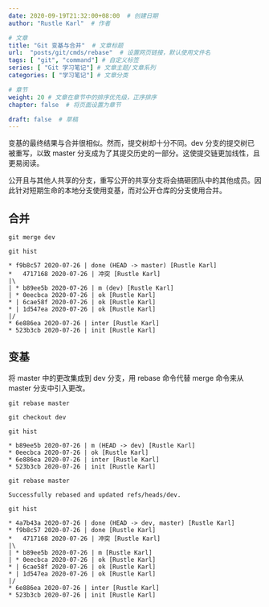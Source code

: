 ```yaml
---
date: 2020-09-19T21:32:00+08:00  # 创建日期
author: "Rustle Karl"  # 作者

# 文章
title: "Git 变基与合并"  # 文章标题
url:  "posts/git/cmds/rebase"  # 设置网页链接，默认使用文件名
tags: [ "git", "command"] # 自定义标签
series: [ "Git 学习笔记"] # 文章主题/文章系列
categories: [ "学习笔记"] # 文章分类

# 章节
weight: 20 # 文章在章节中的排序优先级，正序排序
chapter: false  # 将页面设置为章节

draft: false  # 草稿
---
```


变基的最终结果与合并很相似。然而，提交树却十分不同。dev 分支的提交树已被重写，以致 master 分支成为了其提交历史的一部分。这使提交链更加线性，且更易阅读。

公开且与其他人共享的分支，重写公开的共享分支将会搞砸团队中的其他成员。因此针对短期生命的本地分支使用变基，而对公开仓库的分支使用合并。

## 合并

`git merge dev`

```shell
git hist
```

```
* f9b8c57 2020-07-26 | done (HEAD -> master) [Rustle Karl]
*   4717168 2020-07-26 | 冲突 [Rustle Karl]
|\
| * b89ee5b 2020-07-26 | m (dev) [Rustle Karl]
| * 0eecbca 2020-07-26 | ok [Rustle Karl]
* | 6cae58f 2020-07-26 | ok [Rustle Karl]
* | 1d547ea 2020-07-26 | ok [Rustle Karl]
|/
* 6e886ea 2020-07-26 | inter [Rustle Karl]
* 523b3cb 2020-07-26 | init [Rustle Karl]
```

## 变基

将 master 中的更改集成到 dev 分支，用 rebase 命令代替 merge 命令来从 master 分支中引入更改。

`git rebase master`

```shell
git checkout dev
```

```shell
git hist
```

```
* b89ee5b 2020-07-26 | m (HEAD -> dev) [Rustle Karl]
* 0eecbca 2020-07-26 | ok [Rustle Karl]
* 6e886ea 2020-07-26 | inter [Rustle Karl]
* 523b3cb 2020-07-26 | init [Rustle Karl]
```

```shell
git rebase master
```

```
Successfully rebased and updated refs/heads/dev.
```

```shell
git hist
```

```
* 4a7b43a 2020-07-26 | done (HEAD -> dev, master) [Rustle Karl]
* f9b8c57 2020-07-26 | done [Rustle Karl]
*   4717168 2020-07-26 | 冲突 [Rustle Karl]
|\
| * b89ee5b 2020-07-26 | m [Rustle Karl]
| * 0eecbca 2020-07-26 | ok [Rustle Karl]
* | 6cae58f 2020-07-26 | ok [Rustle Karl]
* | 1d547ea 2020-07-26 | ok [Rustle Karl]
|/
* 6e886ea 2020-07-26 | inter [Rustle Karl]
* 523b3cb 2020-07-26 | init [Rustle Karl]
```
